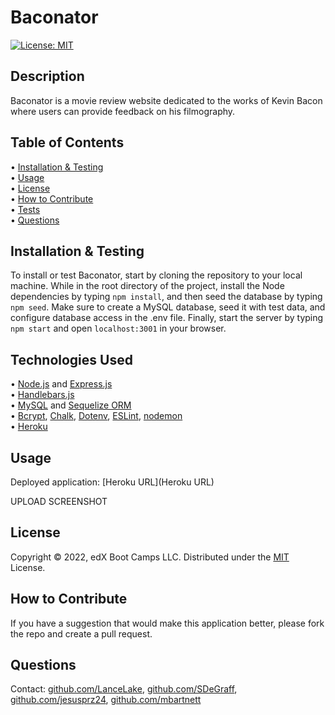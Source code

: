 # Baconator

[![License: MIT](https://img.shields.io/badge/License-MIT-yellow.svg)](https://opensource.org/licenses/MIT)

## Description

Baconator is a movie review website dedicated to the works of Kevin Bacon where users can provide feedback on his filmography.

## Table of Contents

&bull; [Installation & Testing](#installation--testing)<br>
&bull; [Usage](#usage)<br>
&bull; [License](#license)<br>
&bull; [How to Contribute](#how-to-contribute)<br>
&bull; [Tests](#tests)<br>
&bull; [Questions](#questions)

## Installation & Testing

To install or test Baconator, start by cloning the repository to your local machine. While in the root directory of the project, install the Node dependencies by typing `npm install`, and then seed the database by typing `npm seed`. Make sure to create a MySQL database, seed it with test data, and configure database access in the .env file. Finally, start the server by typing `npm start` and open `localhost:3001` in your browser.

## Technologies Used

&bull; [Node.js](https://nodejs.org/en/) and [Express.js](https://expressjs.com/)<br>
&bull; [Handlebars.js](https://handlebarsjs.com/)<br>
&bull; [MySQL](https://www.mysql.com/) and [Sequelize ORM](https://sequelize.org/)<br>
&bull; [Bcrypt](https://www.npmjs.com/package/bcrypt), [Chalk](https://www.npmjs.com/package/chalk), [Dotenv](dotenv), [ESLint](https://eslint.org/), [nodemon](https://www.npmjs.com/package/nodemon)<br>
&bull; [Heroku](https://www.heroku.com/)

## Usage

Deployed application: [Heroku URL](Heroku URL)

UPLOAD SCREENSHOT

## License

Copyright © 2022, edX Boot Camps LLC. Distributed under the [MIT](https://opensource.org/licenses/MIT) License.

## How to Contribute

If you have a suggestion that would make this application better, please fork the repo and create a pull request.

## Questions

Contact: [github.com/LanceLake](https://github.com/LanceLake), [github.com/SDeGraff](https://github.com/SDeGraff), [github.com/jesusprz24](https://github.com/jesusprz24), [github.com/mbartnett](https://github.com/mbartnett)




